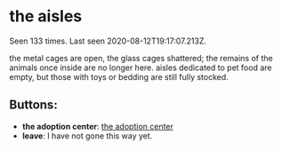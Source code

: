 # the aisles

Seen 133 times. Last seen 2020-08-12T19:17:07.213Z.

the metal cages are open, the glass cages shattered; the remains of the animals once inside are no longer here. aisles dedicated to pet food are empty, but those with toys or bedding are still fully stocked.

## Buttons:

- **the adoption center**: [the adoption center](the-adoption-center-2wnaj1.md)
- **leave**: I have not gone this way yet.
